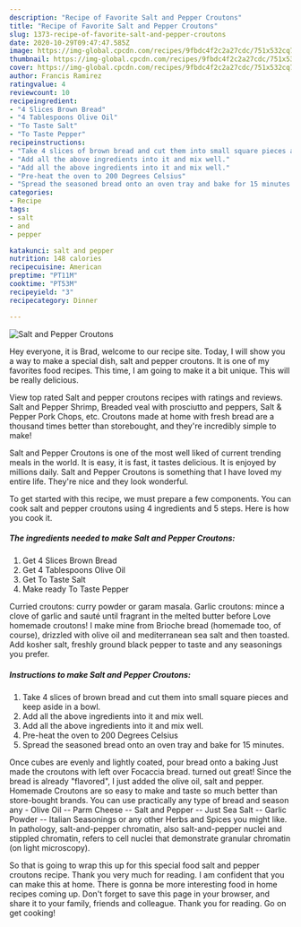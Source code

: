 ```yaml
---
description: "Recipe of Favorite Salt and Pepper Croutons"
title: "Recipe of Favorite Salt and Pepper Croutons"
slug: 1373-recipe-of-favorite-salt-and-pepper-croutons
date: 2020-10-29T09:47:47.585Z
image: https://img-global.cpcdn.com/recipes/9fbdc4f2c2a27cdc/751x532cq70/salt-and-pepper-croutons-recipe-main-photo.jpg
thumbnail: https://img-global.cpcdn.com/recipes/9fbdc4f2c2a27cdc/751x532cq70/salt-and-pepper-croutons-recipe-main-photo.jpg
cover: https://img-global.cpcdn.com/recipes/9fbdc4f2c2a27cdc/751x532cq70/salt-and-pepper-croutons-recipe-main-photo.jpg
author: Francis Ramirez
ratingvalue: 4
reviewcount: 10
recipeingredient:
- "4 Slices Brown Bread"
- "4 Tablespoons Olive Oil"
- "To Taste Salt"
- "To Taste Pepper"
recipeinstructions:
- "Take 4 slices of brown bread and cut them into small square pieces and keep aside in a bowl."
- "Add all the above ingredients into it and mix well."
- "Add all the above ingredients into it and mix well."
- "Pre-heat the oven to 200 Degrees Celsius"
- "Spread the seasoned bread onto an oven tray and bake for 15 minutes."
categories:
- Recipe
tags:
- salt
- and
- pepper

katakunci: salt and pepper 
nutrition: 148 calories
recipecuisine: American
preptime: "PT11M"
cooktime: "PT53M"
recipeyield: "3"
recipecategory: Dinner

---
```



![Salt and Pepper Croutons](https://img-global.cpcdn.com/recipes/9fbdc4f2c2a27cdc/751x532cq70/salt-and-pepper-croutons-recipe-main-photo.jpg)

Hey everyone, it is Brad, welcome to our recipe site. Today, I will show you a way to make a special dish, salt and pepper croutons. It is one of my favorites food recipes. This time, I am going to make it a bit unique. This will be really delicious.

View top rated Salt and pepper croutons recipes with ratings and reviews. Salt and Pepper Shrimp, Breaded veal with prosciutto and peppers, Salt &amp; Pepper Pork Chops, etc. Croutons made at home with fresh bread are a thousand times better than storebought, and they&#39;re incredibly simple to make!

Salt and Pepper Croutons is one of the most well liked of current trending meals in the world. It is easy, it is fast, it tastes delicious. It is enjoyed by millions daily. Salt and Pepper Croutons is something that I have loved my entire life. They're nice and they look wonderful.


To get started with this recipe, we must prepare a few components. You can cook salt and pepper croutons using 4 ingredients and 5 steps. Here is how you cook it.

<!--inarticleads1-->

##### The ingredients needed to make Salt and Pepper Croutons:

1. Get 4 Slices Brown Bread
1. Get 4 Tablespoons Olive Oil
1. Get To Taste Salt
1. Make ready To Taste Pepper


Curried croutons: curry powder or garam masala. Garlic croutons: mince a clove of garlic and sauté until fragrant in the melted butter before Love homemade croutons! I make mine from Brioche bread (homemade too, of course), drizzled with olive oil and mediterranean sea salt and then toasted. Add kosher salt, freshly ground black pepper to taste and any seasonings you prefer. 

<!--inarticleads2-->

##### Instructions to make Salt and Pepper Croutons:

1. Take 4 slices of brown bread and cut them into small square pieces and keep aside in a bowl.
1. Add all the above ingredients into it and mix well.
1. Add all the above ingredients into it and mix well.
1. Pre-heat the oven to 200 Degrees Celsius
1. Spread the seasoned bread onto an oven tray and bake for 15 minutes.


Once cubes are evenly and lightly coated, pour bread onto a baking Just made the croutons with left over Focaccia bread. turned out great! Since the bread is already &#34;flavored&#34;, I just added the olive oil, salt and pepper. Homemade Croutons are so easy to make and taste so much better than store-bought brands. You can use practically any type of bread and season any - Olive Oil -- Parm Cheese -- Salt and Pepper -- Just Sea Salt -- Garlic Powder -- Italian Seasonings or any other Herbs and Spices you might like. In pathology, salt-and-pepper chromatin, also salt-and-pepper nuclei and stippled chromatin, refers to cell nuclei that demonstrate granular chromatin (on light microscopy). 

So that is going to wrap this up for this special food salt and pepper croutons recipe. Thank you very much for reading. I am confident that you can make this at home. There is gonna be more interesting food in home recipes coming up. Don't forget to save this page in your browser, and share it to your family, friends and colleague. Thank you for reading. Go on get cooking!
